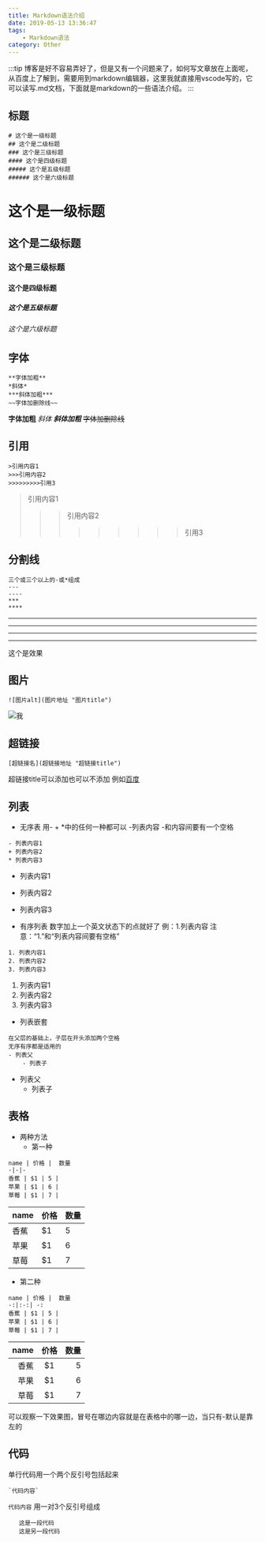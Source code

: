 ```yaml
---
title: Markdown语法介绍
date: 2019-05-13 13:36:47
tags: 
    - Markdown语法
category: Other
---
```


:::tip
博客是好不容易弄好了，但是又有一个问题来了，如何写文章放在上面呢，从百度上了解到，需要用到markdown编辑器，这里我就直接用vscode写的，它可以读写.md文档，下面就是markdown的一些语法介绍。
:::

<!-- more -->

## 标题

```
# 这个是一级标题
## 这个是二级标题
### 这个是三级标题
#### 这个是四级标题
##### 这个是五级标题
###### 这个是六级标题
```

# 这个是一级标题
## 这个是二级标题
### 这个是三级标题
#### 这个是四级标题
##### 这个是五级标题
###### 这个是六级标题

## 字体

```
**字体加粗**
*斜体*
***斜体加粗***
~~字体加删除线~~
```
**字体加粗**
*斜体*
***斜体加粗***
~~字体加删除线~~

## 引用

```
>引用内容1
>>>引用内容2
>>>>>>>>>引用3
```

>引用内容1
>>>引用内容2
>>>>>>>>>引用3

## 分割线

```
三个或三个以上的-或*组成
---
----
***
****
```

---
----
***
****
这个是效果

## 图片

```
![图片alt](图片地址 "图片title")
```
![我](https://ss3.bdstatic.com/70cFv8Sh_Q1YnxGkpoWK1HF6hhy/it/u=3070055457,3478407808&fm=26&gp=0.jpg "风景")

## 超链接

```
[超链接名](超链接地址 "超链接title")
```

超链接title可以添加也可以不添加
例如[百度](http://www.baidu.com)

## 列表

+ 无序表
用- + *中的任何一种都可以
-列表内容    -和内容间要有一个空格

```
- 列表内容1
+ 列表内容2
* 列表内容3
```

- 列表内容1
+ 列表内容2
* 列表内容3
+ 有序列表
数字加上一个英文状态下的点就好了
例：1.列表内容  注意：“1.”和“列表内容间要有空格”

```
1. 列表内容1
2. 列表内容2
3. 列表内容3
```

1. 列表内容1
2. 列表内容2
3. 列表内容3
+ 列表嵌套

```
在父层的基础上，子层在开头添加两个空格
无序有序都是适用的
- 列表父
    - 列表子
```

- 列表父
  - 列表子

## 表格

+ 两种方法
  + 第一种

```
name | 价格 |  数量  
-|-|-
香蕉 | $1 | 5 |
苹果 | $1 | 6 |
草莓 | $1 | 7 |
```

name | 价格 |  数量  
-|-|-
香蕉 | $1 | 5 |
苹果 | $1 | 6 |
草莓 | $1 | 7 |
  + 第二种

```
name | 价格 |  数量  
-:|:-:| -:
香蕉 | $1 | 5 |
苹果 | $1 | 6 |
草莓 | $1 | 7 |
```

name | 价格 |  数量  
-:|:-:| -:
香蕉 | $1 | 5 |
苹果 | $1 | 6 |
草莓 | $1 | 7 |
可以观察一下效果图，冒号在哪边内容就是在表格中的哪一边，当只有-默认是靠左的

## 代码

单行代码用一个两个反引号包括起来

```
`代码内容`
```

`代码内容`
用一对3个反引号组成

```
   这是一段代码
   这是另一段代码
```